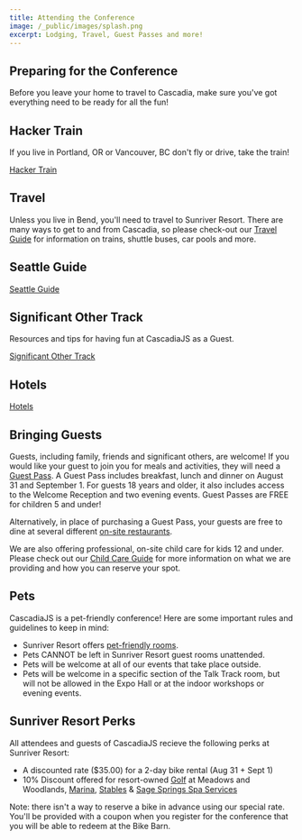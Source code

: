 ```yaml
---
title: Attending the Conference
image: /_public/images/splash.png
excerpt: Lodging, Travel, Guest Passes and more!
---
```

## Preparing for the Conference

Before you leave your home to travel to Cascadia, make sure you've got everything need to be ready for all the fun!

## Hacker Train

If you live in Portland, OR or Vancouver, BC don't fly or drive, take the train!

<div class="cta secondary"><a href="/2024/hacker-train">Hacker Train</a></div>

## Travel

Unless you live in Bend, you'll need to travel to Sunriver Resort. There are many ways to get to and from Cascadia, so please check-out our [Travel Guide](/travel) for information on trains, shuttle buses, car pools and more.


## Seattle Guide


<div class="cta secondary"><a href="/2024/seattle-guide">Seattle Guide</a></div>

## Significant Other Track

Resources and tips for having fun at CascadiaJS as a Guest.

<div class="cta secondary"><a href="/2024/so-track">Significant Other Track</a></div>

## Hotels

<div class="cta secondary"><a href="/2024/hotels">Hotels</a></div>


## Bringing Guests

Guests, including family, friends and significant others, are welcome! If you would like your guest to join you for meals and activities, they will need a [Guest Pass](/tickets). A Guest Pass includes breakfast, lunch and dinner on August 31 and September 1. For guests 18 years and older, it also includes access to the Welcome Reception and two evening events. Guest Passes are FREE for children 5 and under!

Alternatively, in place of purchasing a Guest Pass, your guests are free to dine at several different [on-site restaurants](https://www.sunriverresort.com/dining-eat-drink/food-and-drinks-overview). 

We are also offering professional, on-site child care for kids 12 and under. Please check out our [Child Care Guide](/conference/child-care) for more information on what we are providing and how you can reserve your spot.

## Pets

CascadiaJS is a pet-friendly conference! Here are some important rules and guidelines to keep in mind:

- Sunriver Resort offers [pet-friendly rooms](https://www.sunriverresort.com/hotel-and-vacation-rentals-overview/rooms-overview/pet-friendly-lodging-hotels-bend-central-oregon-activities).
- Pets CANNOT be left in Sunriver Resort guest rooms unattended.
- Pets will be welcome at all of our events that take place outside.
- Pets will be welcome in a specific section of the Talk Track room, but will not be allowed in the Expo Hall or at the indoor workshops or evening events.

## Sunriver Resort Perks

All attendees and guests of CascadiaJS recieve the following perks at Sunriver Resort:

- A discounted rate ($35.00) for a 2-day bike rental (Aug 31 + Sept 1)
- 10% Discount offered for resort-owned [Golf](https://www.sunriverresort.com/central-oregon-bend-golf/golf-overview) at Meadows and Woodlands, [Marina](https://www.sunriverresort.com/activities/the-marina-float-kayak-canoe-stand-up-paddle-board-sup-rentals-bend-central-oregon), [Stables](https://www.sunriverresort.com/activities/morning-wrangle-sunriver-stables) & [Sage Springs Spa Services](https://www.sunriverresort.com/sage-springs-spa-and-fitness/spa/spa-services/)

Note: there isn't a way to reserve a bike in advance using our special rate. You'll be provided with a coupon when you register for the conference that you will be able to redeem at the Bike Barn.
